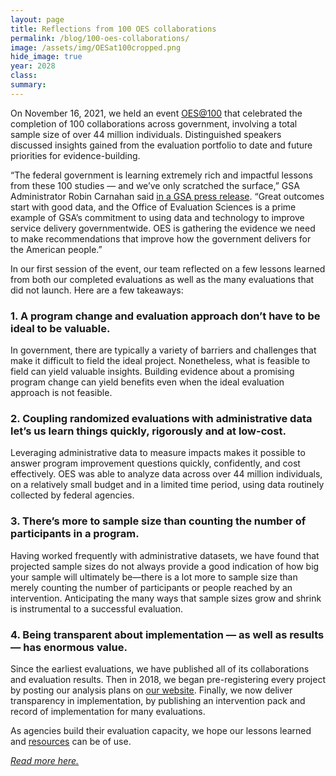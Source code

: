 ```yaml
---	
layout: page	
title: Reflections from 100 OES collaborations
permalink: /blog/100-oes-collaborations/	
image: /assets/img/OESat100cropped.png
hide_image: true
year: 2028
class:	
summary: 	
---	
```

On November 16, 2021, we held an event <a href="https://oes.gsa.gov/oes-at-100/" target="_blank">OES@100</a> that celebrated the completion of 100 collaborations across government, involving a total sample size of over 44 million individuals. Distinguished speakers discussed insights gained from the evaluation portfolio to date and future priorities for evidence-building.

“The federal government is learning extremely rich and impactful lessons from these 100 studies — and we’ve only scratched the surface,” GSA Administrator Robin Carnahan said <a href="https://www.gsa.gov/about-us/newsroom/news-releases/gsas-office-of-evaluation-sciences-shares-lessons-learned-and-new-frontiers-from-100-collaborations-across-government-11162021" target="_blank">in a GSA press release</a>. “Great outcomes start with good data, and the Office of Evaluation Sciences is a prime example of GSA’s commitment to using data and technology to improve service delivery governmentwide. OES is gathering the evidence we need to make recommendations that improve how the government delivers for the American people.”

In our first session of the event, our team reflected on a few lessons learned from both our completed evaluations as well as the many evaluations that did not launch. Here are a few takeaways: 

### 1. A program change and evaluation approach don’t have to be ideal to be valuable.
In government, there are typically a variety of barriers and challenges that make it difficult to field the ideal project. Nonetheless, what is feasible to field can yield valuable insights. Building evidence about a promising program change can yield benefits even when the ideal evaluation approach is not feasible. 

### 2. Coupling randomized evaluations with administrative data let’s us learn things quickly, rigorously and at low-cost.
Leveraging administrative data to measure impacts makes it possible to answer program improvement questions quickly, confidently, and cost effectively.  OES was able to analyze data across over 44 million individuals, on a relatively small budget and in a limited time period, using data routinely collected by federal agencies. 

### 3. There’s more to sample size than counting the number of participants in a program.
Having worked frequently with administrative datasets, we have found that projected sample sizes do not always provide a good indication of how big your sample will ultimately be—there is a lot more to sample size than merely counting the number of participants or people reached by an intervention. Anticipating the many ways that sample sizes grow and shrink is instrumental to a successful evaluation.

### 4. Being transparent about implementation — as well as results — has enormous value.
Since the earliest evaluations, we have published all of its collaborations and evaluation results. Then in 2018, we began pre-registering every project by posting our analysis plans on <a href="http://oes.gsa.gov/work" target="_blank">our website</a>. Finally, we now deliver transparency in implementation, by publishing an intervention pack and record of implementation for many evaluations.

As agencies build their evaluation capacity, we hope our lessons learned and <a href="http://oes.gsa.gov/resources/" target="_blank">resources</a> can be of use. 

*<a href="https://oes.gsa.gov/assets/files/Reflections-from-100-OES-collaborations.pdf" target="_blank">Read more here.</a>*
